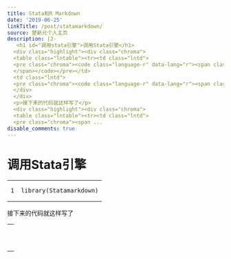 ```yaml
---
title: Stata和R Markdown
date: '2019-06-25'
linkTitle: /post/statamarkdown/
source: 楚新元个人主页
description: |2-
   <h1 id="调用stata引擎">调用Stata引擎</h1>
  <div class="highlight"><div class="chroma">
  <table class="lntable"><tr><td class="lntd">
  <pre class="chroma"><code class="language-r" data-lang="r"><span class="lnt">1
  </span></code></pre></td>
  <td class="lntd">
  <pre class="chroma"><code class="language-r" data-lang="r"><span class="kn">library</span><span class="p">(</span>Statamarkdown<span class="p">)</span></code></pre></td></tr></table>
  </div>
  </div>
  <p>接下来的代码就这样写了</p>
  <div class="highlight"><div class="chroma">
  <table class="lntable"><tr><td class="lntd">
  <pre class="chroma"><span ...
disable_comments: true
---
```

 <h1 id="调用stata引擎">调用Stata引擎</h1>
<div class="highlight"><div class="chroma">
<table class="lntable"><tr><td class="lntd">
<pre class="chroma"><code class="language-r" data-lang="r"><span class="lnt">1
</span></code></pre></td>
<td class="lntd">
<pre class="chroma"><code class="language-r" data-lang="r"><span class="kn">library</span><span class="p">(</span>Statamarkdown<span class="p">)</span></code></pre></td></tr></table>
</div>
</div>
<p>接下来的代码就这样写了</p>
<div class="highlight"><div class="chroma">
<table class="lntable"><tr><td class="lntd">
<pre class="chroma"><span ...
